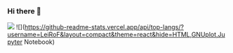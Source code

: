 ### Hi there 👋

![](https://github-readme-stats.vercel.app/api?username=LeiRoF&layout=compact&theme=react)
![](https://github-readme-stats.vercel.app/api/top-langs/?username=LeiRoF&layout=compact&theme=react&hide=HTML,GNUplot,Jupyter Notebook)
